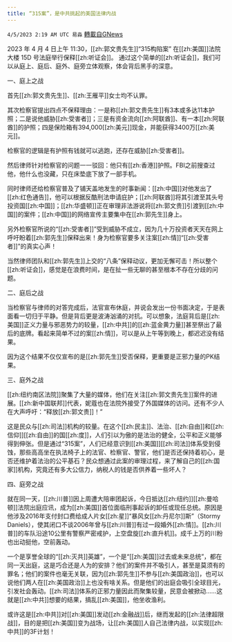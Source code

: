 ```yaml
---
title: “315案”，是中共挑起的美国法律内战
---
```

`4/5/2023 2:19 AM UTC 易淼` [轉載自GNews](https://gnews.org/articles/1071966)


2023 年 4 月 4 日上午 11:30，[[zh:郭文贵先生]]“315构陷案” 在[[zh:美国]]法院大楼 15D 号法庭举行保释[[zh:听证会]]。 通过这个简单的[[zh:听证会]]，我们可以从庭上、庭后、庭外、庭旁立体观察，体会背后黑手的深意。

一、庭上之战

首先[[zh:郭文贵先生]]、[[zh:王雁平]]女士均不认罪。 

其次检察官提出四点不保释理由：一是称[[zh:郭文贵先生]]有3本或多达11本护照；二是说他威胁[[zh:受害者]]；三是有资金流向[[zh:阿联酋]]、有一本[[zh:阿联酋]]的护照；四是保险箱有394,000[[zh:美元]]现金，并能获得3400万[[zh:美元]]。

检察官的逻辑是有护照有钱就可以逃跑，还存在威胁[[zh:受害者]]。
 
然后律师针对检察官的问题一一驳回：他只有[[zh:香港]]护照。FBI之前搜查过他，他什么也没藏，只在床垫底下放了一部手机。

同时律师还给检察官普及了铺天盖地发生的时事新闻：[[zh:中国]]对他发出了[[zh:红色通告]]，他可以根据反酷刑法申请庇护；[[zh:阿联酋]]将其引渡至其头号投资国[[zh:中国]]；[[zh:华盛顿]]正在审理非法游说将[[zh:郭文贵]]引渡到[[zh:中国]]的案件；[[zh:中国]]的网络宣传主要集中在[[zh:郭先生]]身上。

另外检察官所说的“[[zh:受害者]]”受到威胁不成立，因为几十万投资者天天在网上呼吁盼着[[zh:郭先生]]保释出来！身为检察官要多关注案[[zh:情]]“[[zh:受害者]]”的真实心声！

当然律师团队和[[zh:郭先生]]上交的“八条”保释动议，更加无懈可击！所以整个[[zh:听证会]]，感觉是在浪费时间，是在扯一些无聊的甚至根本不存在分歧的问题。

二、庭后之战

当检察官与律师的对答完成后，法官宣布休庭，并说会发出一份书面决定，于是表面看一切归于平静。但是背后更是波涛汹涌的对抗。可以想象，法庭背后是[[zh:美国]]正义力量与邪恶势力的较量，[[zh:中共]]的[[zh:蓝金黄力量]]甚至祭出了最后的底牌。看起来简单不过的案[[zh:情]]，可以是从上午等到晚上，都迟迟没有结果。

因为这个结果不仅仅宣布的是[[zh:郭先生]]受否保释，更重要是正邪力量的PK结果。

三、庭外之战

[[zh:纽约南区法院]]聚集了大量的媒体，他们在关注[[zh:郭文贵先生]]案件的进展。[[zh:新中国联邦]]代表，妮蔻也在法院外接受了外国媒体的访问。还有不少人在大声呼吁：“释放[[zh:郭文贵]]！”

这是民众与[[zh:司法]]机构的较量。在这个[[zh:民主]]、法治、[[zh:自由]]和[[zh:信仰]][[zh:自由]]的国[[zh:度]]，人们引以为傲的是法治的健全，公平和正义能够得到伸张。但是通过“315案”，人们已经意识到[[zh:美国]][[zh:司法]]体系受到侵蚀，那些高高坐在执法椅子上的法官、检察官、警官，他们是否还保持着初心，是否还维护着法治的公平基石？民众想通过此案的审理过程，来了解自己的[[zh:国家]]机构，究竟还有多大公信力，纳税人的钱是否供养着一些坏人？

四、庭旁之战

就在同一天，[[zh:川普]]因上周遭大陪审团起诉，今日抵达[[zh:纽约]][[zh:曼哈顿]]法院出庭应讯，成为[[zh:美国]]首位面临刑事起诉的卸任或现任总统。原因是他涉及2016年支付封口费给成人片女[[zh:星]]“暴风女[[zh:丹尼尔]]斯”（Stormy Daniels），使其闭口不谈2006年曾与[[zh:川普]]有过一段婚外[[zh:情]]。[[zh:川普]]的车队沿途10公里有警察严密戒护，上空盘旋[[zh:直升机]]。成千上万的川粉也出动挺他，空前轰动。

一个是享誉全球的“[[zh:灭共]]英雄”，一个是“[[zh:美国]]过去或未来总统”，都在同一天出庭，这是巧合还是人为的安排？他们的案件并不吸引人，甚至是莫须有的罪名；他们的案件也毫无关联，因为[[zh:郭先生]]不参与[[zh:美国政治]]，也可以说他们两人在[[zh:美国政治]]上也没有啥关系。但是他们的出庭会吸引全球目光，引发社会轰动。[[zh:司法]]体系的正邪力量因此而聚集较量，民意会被掀动……这就是[[zh:中共]]想要的结果，搞乱[[zh:美国]]，他坐收渔利。

或许这是[[zh:中共]]对[[zh:美国]]发动[[zh:金融战]]后，继而发起的[[zh:法律超限战]]，目的是把[[zh:美国]]变为战场，让[[zh:美国]]人自己法律内战，以实现[[zh:中共]]的3F计划！



